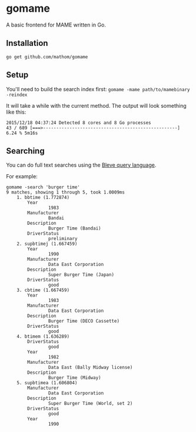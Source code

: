 # gomame
A basic frontend for MAME written in Go.

## Installation
`go get github.com/mathom/gomame`

## Setup
You'll need to build the search index first:
`gomame -mame path/to/mamebinary -reindex`

It will take a while with the current method.
The output will look something like this:
```
2015/12/18 04:37:24 Detected 8 cores and 8 Go processes
43 / 689 [===>---------------------------------------------------] 6.24 % 5m16s
```

## Searching
You can do full text searches using the
[Bleve query language](http://www.blevesearch.com/docs/Query-String-Query/).

For example:
```
gomame -search 'burger time'
9 matches, showing 1 through 5, took 1.0009ms
    1. bbtime (1.772874)
        Year
                1983
        Manufacturer
                Bandai
        Description
                Burger Time (Bandai)
        DriverStatus
                preliminary
    2. supbtimej (1.667459)
        Year
                1990
        Manufacturer
                Data East Corporation
        Description
                Super Burger Time (Japan)
        DriverStatus
                good
    3. cbtime (1.667459)
        Year
                1983
        Manufacturer
                Data East Corporation
        Description
                Burger Time (DECO Cassette)
        DriverStatus
                good
    4. btimem (1.636289)
        DriverStatus
                good
        Year
                1982
        Manufacturer
                Data East (Bally Midway license)
        Description
                Burger Time (Midway)
    5. supbtimea (1.606804)
        Manufacturer
                Data East Corporation
        Description
                Super Burger Time (World, set 2)
        DriverStatus
                good
        Year
                1990
```
